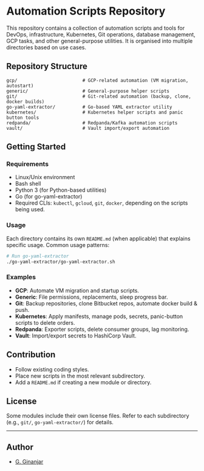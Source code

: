 # Automation Scripts Repository

This repository contains a collection of automation scripts and tools for DevOps, infrastructure, Kubernetes, Git operations, database management, GCP tasks, and other general-purpose utilities. It is organised into multiple directories based on use cases.

## Repository Structure

```
gcp/                        # GCP-related automation (VM migration, autostart)
generic/                    # General-purpose helper scripts
git/                        # Git-related automation (backup, clone, docker builds)
go-yaml-extractor/          # Go-based YAML extractor utility
kubernetes/                 # Kubernetes helper scripts and panic button tools
redpanda/                   # Redpanda/Kafka automation scripts
vault/                      # Vault import/export automation
```

## Getting Started

### Requirements

* Linux/Unix environment
* Bash shell
* Python 3 (for Python-based utilities)
* Go (for go-yaml-extractor)
* Required CLIs: `kubectl`, `gcloud`, `git`, `docker`, depending on the scripts being used.

### Usage

Each directory contains its own `README.md` (when applicable) that explains specific usage. Common usage patterns:

```bash
# Run go-yaml-extractor
./go-yaml-extractor/go-yaml-extractor.sh
```

### Examples

* **GCP**: Automate VM migration and startup scripts.
* **Generic**: File permissions, replacements, sleep progress bar.
* **Git**: Backup repositories, clone Bitbucket repos, automate docker build & push.
* **Kubernetes**: Apply manifests, manage pods, secrets, panic-button scripts to delete orders.
* **Redpanda**: Exporter scripts, delete consumer groups, lag monitoring.
* **Vault**: Import/export secrets to HashiCorp Vault.

## Contribution

* Follow existing coding styles.
* Place new scripts in the most relevant subdirectory.
* Add a `README.md` if creating a new module or directory.

## License

Some modules include their own license files. Refer to each subdirectory (e.g., `git/`, `go-yaml-extractor/`) for details.

---

## Author
- [G. Ginanjar](https://github.com/gitaginanjar)
